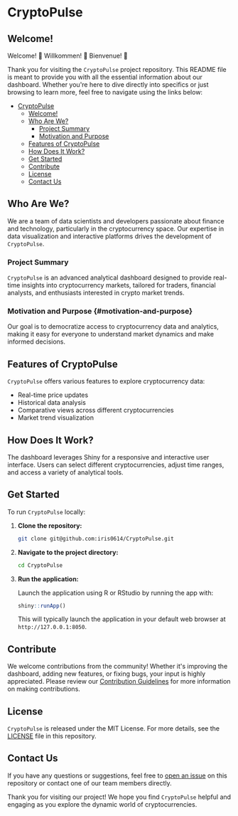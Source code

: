 # CryptoPulse

## Welcome! 

Welcome! 🎉 Willkommen! 🎊 Bienvenue! 🎈

Thank you for visiting the `CryptoPulse` project repository. This README file is meant to provide you with all the essential information about our dashboard. Whether you're here to dive directly into specifics or just browsing to learn more, feel free to navigate using the links below:

-   [CryptoPulse](#crypto-pulse)
    -   [Welcome!](#welcome)
    -   [Who Are We?](#who-are-we)
        -   [Project Summary](#project-summary)
        -   [Motivation and Purpose](#motivation-and-purpose)
    -   [Features of CryptoPulse](#features-of-crypto-pulse)
    -   [How Does It Work?](#how-does-it-work)
    -   [Get Started](#get-started)
    -   [Contribute](#contribute)
    -   [License](#license)
    -   [Contact Us](#contact-us)

## Who Are We? 

We are a team of data scientists and developers passionate about finance and technology, particularly in the cryptocurrency space. Our expertise in data visualization and interactive platforms drives the development of `CryptoPulse`.

### Project Summary 

`CryptoPulse` is an advanced analytical dashboard designed to provide real-time insights into cryptocurrency markets, tailored for traders, financial analysts, and enthusiasts interested in crypto market trends.

### Motivation and Purpose {#motivation-and-purpose}

Our goal is to democratize access to cryptocurrency data and analytics, making it easy for everyone to understand market dynamics and make informed decisions.

## Features of CryptoPulse

`CryptoPulse` offers various features to explore cryptocurrency data:

-   Real-time price updates
-   Historical data analysis
-   Comparative views across different cryptocurrencies
-   Market trend visualization

## How Does It Work? 

The dashboard leverages Shiny for a responsive and interactive user interface. Users can select different cryptocurrencies, adjust time ranges, and access a variety of analytical tools.

## Get Started 

To run `CryptoPulse` locally:

1.  **Clone the repository:**

    ``` bash
    git clone git@github.com:iris0614/CryptoPulse.git
    ```

2.  **Navigate to the project directory:**

    ``` bash
    cd CryptoPulse
    ```

3.  **Run the application:**

    Launch the application using R or RStudio by running the app with:

    ``` r
    shiny::runApp()
    ```

    This will typically launch the application in your default web browser at `http://127.0.0.1:8050`.

## Contribute 

We welcome contributions from the community! Whether it's improving the dashboard, adding new features, or fixing bugs, your input is highly appreciated. Please review our [Contribution Guidelines](CONTRIBUTING.md) for more information on making contributions.

## License 

`CryptoPulse` is released under the MIT License. For more details, see the [LICENSE](LICENSE.md) file in this repository.

## Contact Us 

If you have any questions or suggestions, feel free to [open an issue](https://github.com/your-username/CryptoPulse/issues/new) on this repository or contact one of our team members directly.

Thank you for visiting our project! We hope you find `CryptoPulse` helpful and engaging as you explore the dynamic world of cryptocurrencies.
